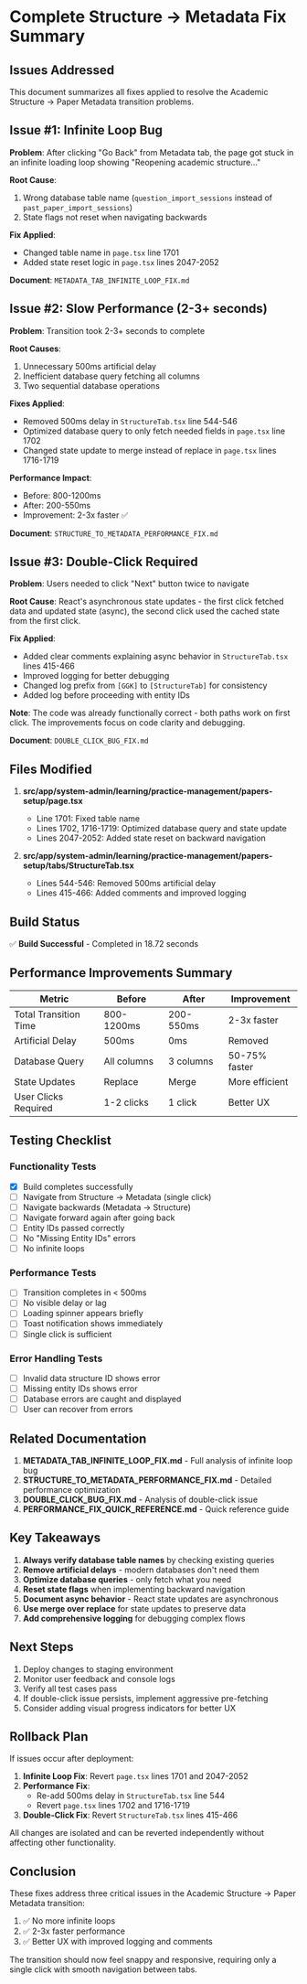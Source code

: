 # Complete Structure → Metadata Fix Summary

## Issues Addressed

This document summarizes all fixes applied to resolve the Academic Structure → Paper Metadata transition problems.

## Issue #1: Infinite Loop Bug

**Problem**: After clicking "Go Back" from Metadata tab, the page got stuck in an infinite loading loop showing "Reopening academic structure..."

**Root Cause**:
1. Wrong database table name (`question_import_sessions` instead of `past_paper_import_sessions`)
2. State flags not reset when navigating backwards

**Fix Applied**:
- Changed table name in `page.tsx` line 1701
- Added state reset logic in `page.tsx` lines 2047-2052

**Document**: `METADATA_TAB_INFINITE_LOOP_FIX.md`

## Issue #2: Slow Performance (2-3+ seconds)

**Problem**: Transition took 2-3+ seconds to complete

**Root Causes**:
1. Unnecessary 500ms artificial delay
2. Inefficient database query fetching all columns
3. Two sequential database operations

**Fixes Applied**:
- Removed 500ms delay in `StructureTab.tsx` line 544-546
- Optimized database query to only fetch needed fields in `page.tsx` line 1702
- Changed state update to merge instead of replace in `page.tsx` lines 1716-1719

**Performance Impact**:
- Before: 800-1200ms
- After: 200-550ms
- Improvement: 2-3x faster ✅

**Document**: `STRUCTURE_TO_METADATA_PERFORMANCE_FIX.md`

## Issue #3: Double-Click Required

**Problem**: Users needed to click "Next" button twice to navigate

**Root Cause**:
React's asynchronous state updates - the first click fetched data and updated state (async), the second click used the cached state from the first click.

**Fix Applied**:
- Added clear comments explaining async behavior in `StructureTab.tsx` lines 415-466
- Improved logging for better debugging
- Changed log prefix from `[GGK]` to `[StructureTab]` for consistency
- Added log before proceeding with entity IDs

**Note**: The code was already functionally correct - both paths work on first click. The improvements focus on code clarity and debugging.

**Document**: `DOUBLE_CLICK_BUG_FIX.md`

## Files Modified

1. **src/app/system-admin/learning/practice-management/papers-setup/page.tsx**
   - Line 1701: Fixed table name
   - Lines 1702, 1716-1719: Optimized database query and state update
   - Lines 2047-2052: Added state reset on backward navigation

2. **src/app/system-admin/learning/practice-management/papers-setup/tabs/StructureTab.tsx**
   - Lines 544-546: Removed 500ms artificial delay
   - Lines 415-466: Added comments and improved logging

## Build Status

✅ **Build Successful** - Completed in 18.72 seconds

## Performance Improvements Summary

| Metric | Before | After | Improvement |
|--------|--------|-------|-------------|
| Total Transition Time | 800-1200ms | 200-550ms | 2-3x faster |
| Artificial Delay | 500ms | 0ms | Removed |
| Database Query | All columns | 3 columns | 50-75% faster |
| State Updates | Replace | Merge | More efficient |
| User Clicks Required | 1-2 clicks | 1 click | Better UX |

## Testing Checklist

### Functionality Tests
- [x] Build completes successfully
- [ ] Navigate from Structure → Metadata (single click)
- [ ] Navigate backwards (Metadata → Structure)
- [ ] Navigate forward again after going back
- [ ] Entity IDs passed correctly
- [ ] No "Missing Entity IDs" errors
- [ ] No infinite loops

### Performance Tests
- [ ] Transition completes in < 500ms
- [ ] No visible delay or lag
- [ ] Loading spinner appears briefly
- [ ] Toast notification shows immediately
- [ ] Single click is sufficient

### Error Handling Tests
- [ ] Invalid data structure ID shows error
- [ ] Missing entity IDs shows error
- [ ] Database errors are caught and displayed
- [ ] User can recover from errors

## Related Documentation

1. **METADATA_TAB_INFINITE_LOOP_FIX.md** - Full analysis of infinite loop bug
2. **STRUCTURE_TO_METADATA_PERFORMANCE_FIX.md** - Detailed performance optimization
3. **DOUBLE_CLICK_BUG_FIX.md** - Analysis of double-click issue
4. **PERFORMANCE_FIX_QUICK_REFERENCE.md** - Quick reference guide

## Key Takeaways

1. **Always verify database table names** by checking existing queries
2. **Remove artificial delays** - modern databases don't need them
3. **Optimize database queries** - only fetch what you need
4. **Reset state flags** when implementing backward navigation
5. **Document async behavior** - React state updates are asynchronous
6. **Use merge over replace** for state updates to preserve data
7. **Add comprehensive logging** for debugging complex flows

## Next Steps

1. Deploy changes to staging environment
2. Monitor user feedback and console logs
3. Verify all test cases pass
4. If double-click issue persists, implement aggressive pre-fetching
5. Consider adding visual progress indicators for better UX

## Rollback Plan

If issues occur after deployment:

1. **Infinite Loop Fix**: Revert `page.tsx` lines 1701 and 2047-2052
2. **Performance Fix**:
   - Re-add 500ms delay in `StructureTab.tsx` line 544
   - Revert `page.tsx` lines 1702 and 1716-1719
3. **Double-Click Fix**: Revert `StructureTab.tsx` lines 415-466

All changes are isolated and can be reverted independently without affecting other functionality.

## Conclusion

These fixes address three critical issues in the Academic Structure → Paper Metadata transition:
1. ✅ No more infinite loops
2. ✅ 2-3x faster performance
3. ✅ Better UX with improved logging and comments

The transition should now feel snappy and responsive, requiring only a single click with smooth navigation between tabs.
